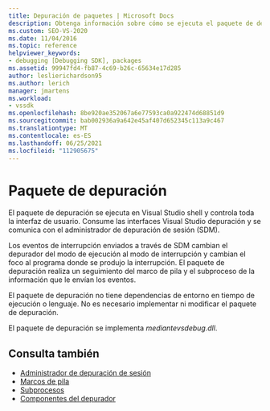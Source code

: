 ```yaml
---
title: Depuración de paquetes | Microsoft Docs
description: Obtenga información sobre cómo se ejecuta el paquete de depuración en Visual Studio Shell y controla la interfaz de usuario mediante el consumo de las interfaces de depuración y la comunicación con el administrador de depuración de sesión.
ms.custom: SEO-VS-2020
ms.date: 11/04/2016
ms.topic: reference
helpviewer_keywords:
- debugging [Debugging SDK], packages
ms.assetid: 99947fd4-fb87-4c69-b26c-65634e17d285
author: leslierichardson95
ms.author: lerich
manager: jmartens
ms.workload:
- vssdk
ms.openlocfilehash: 8be920ae352067a6e77593ca0a922474d68851d9
ms.sourcegitcommit: bab002936a9a642e45af407d652345c113a9c467
ms.translationtype: MT
ms.contentlocale: es-ES
ms.lasthandoff: 06/25/2021
ms.locfileid: "112905675"
---
```

# <a name="debug-package"></a>Paquete de depuración
El paquete de depuración se ejecuta en Visual Studio shell y controla toda la interfaz de usuario. Consume las interfaces Visual Studio depuración y se comunica con el administrador de depuración de sesión (SDM).

 Los eventos de interrupción enviados a través de SDM cambian el depurador del modo de ejecución al modo de interrupción y cambian el foco al programa donde se produjo la interrupción. El paquete de depuración realiza un seguimiento del marco de pila y el subproceso de la información que le envían los eventos.

 El paquete de depuración no tiene dependencias de entorno en tiempo de ejecución o lenguaje. No es necesario implementar ni modificar el paquete de depuración.

 El paquete de depuración se implementa *mediantevsdebug.dll*.

## <a name="see-also"></a>Consulta también
- [Administrador de depuración de sesión](../../extensibility/debugger/session-debug-manager.md)
- [Marcos de pila](../../extensibility/debugger/stack-frames.md)
- [Subprocesos](../../extensibility/debugger/threads.md)
- [Componentes del depurador](../../extensibility/debugger/debugger-components.md)
